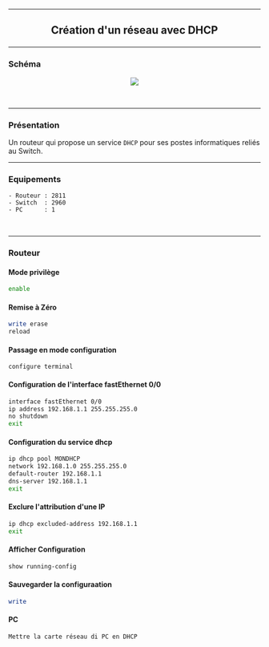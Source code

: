 ----------------------------------------------------------------------------------------------------------------------------------
## <p align='center'> Création d'un réseau avec DHCP </p>


----------------------------------------------------------------------------------------------------------------------------------
### Schéma
<p align='center'><img src='https://github.com/dexter74/Cisco/assets/35907/4ed81add-83bd-45d5-90df-6c7664c53972'> </p>
<br />


----------------------------------------------------------------------------------------------------------------------------------
### Présentation
Un routeur qui propose un service `DHCP` pour ses postes informatiques reliés au Switch. 
<br />

----------------------------------------------------------------------------------------------------------------------------------
### Equipements
```
- Routeur : 2811
- Switch  : 2960
- PC      : 1
```
<br />

----------------------------------------------------------------------------------------------------------------------------------
### Routeur
#### Mode privilège
```bash
enable
```

#### Remise à Zéro
```bash
write erase
reload
```


#### Passage en mode configuration
```
configure terminal
```

#### Configuration de l'interface fastEthernet 0/0
```bash
interface fastEthernet 0/0
ip address 192.168.1.1 255.255.255.0
no shutdown
exit
```
#### Configuration du service dhcp
```bash
ip dhcp pool MONDHCP
network 192.168.1.0 255.255.255.0
default-router 192.168.1.1
dns-server 192.168.1.1
exit
```

#### Exclure l'attribution d'une IP
```bash
ip dhcp excluded-address 192.168.1.1
exit
```

#### Afficher Configuration
```bash
show running-config
```

#### Sauvegarder la configuraation
```bash
write
```


#### PC
```
Mettre la carte réseau di PC en DHCP
```
